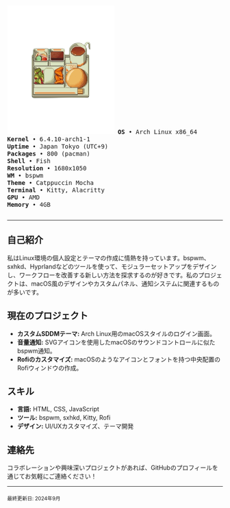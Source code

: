 
<table align="center">
  <tr>
    <tr align="center">
      <img src="https://github.com/Zyphorus/Zyphorus/blob/main/%E3%82%B3%E3%83%BC%E3%83%92%E3%83%BC%E3%81%A8%E5%A1%A9.png" alt="Profile Photo" width="250" height="300">
    </tr>
    <tr align="center">
      <samp>
        <b>OS</b>         • Arch Linux x86_64<br>
        <b>Kernel</b>     • 6.4.10-arch1-1<br>
        <b>Uptime</b>     • Japan Tokyo (UTC+9)<br>
        <b>Packages</b>   • 800 (pacman)<br>
        <b>Shell</b>      • Fish<br>
        <b>Resolution</b> • 1680x1050<br>
        <b>WM</b>         • bspwm<br>
        <b>Theme</b>      • Catppuccin Mocha<br>
        <b>Terminal</b>   • Kitty, Alacritty<br>
        <b>GPU</b>        • AMD<br>
        <b>Memory</b>     • 4GB<br>
      </samp>
    </td>
  </tr>
</table>

---

## 自己紹介
私はLinux環境の個人設定とテーマの作成に情熱を持っています。bspwm、sxhkd、Hyprlandなどのツールを使って、モジュラーセットアップをデザインし、ワークフローを改善する新しい方法を探求するのが好きです。私のプロジェクトは、macOS風のデザインやカスタムパネル、通知システムに関連するものが多いです。

## 現在のプロジェクト
- **カスタムSDDMテーマ:** Arch Linux用のmacOSスタイルのログイン画面。
- **音量通知:** SVGアイコンを使用したmacOSのサウンドコントロールに似たbspwm通知。
- **Rofiのカスタマイズ:** macOSのようなアイコンとフォントを持つ中央配置のRofiウィンドウの作成。

## スキル
- **言語:** HTML, CSS, JavaScript
- **ツール:** bspwm, sxhkd, Kitty, Rofi
- **デザイン:** UI/UXカスタマイズ、テーマ開発

## 連絡先
コラボレーションや興味深いプロジェクトがあれば、GitHubのプロフィールを通じてお気軽にご連絡ください！

---

<sub>最終更新日: 2024年9月</sub>